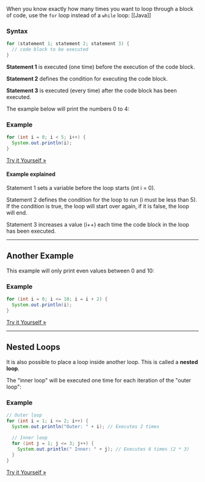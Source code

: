 When you know exactly how many times you want to loop through a block of code, use the `for` loop instead of a `while` loop:
[[Java]]
### Syntax

```java
for (statement 1; statement 2; statement 3) {
  // code block to be executed
}
```

**Statement 1** is executed (one time) before the execution of the code block.

**Statement 2** defines the condition for executing the code block.

**Statement 3** is executed (every time) after the code block has been executed.

The example below will print the numbers 0 to 4:

### Example

```java
for (int i = 0; i < 5; i++) {
  System.out.println(i);
}
```

[Try it Yourself »](https://www.w3schools.com/java/tryjava.asp?filename=demo_for_loop)

#### Example explained

Statement 1 sets a variable before the loop starts (int i = 0).

Statement 2 defines the condition for the loop to run (i must be less than 5). If the condition is true, the loop will start over again, if it is false, the loop will end.

Statement 3 increases a value (i++) each time the code block in the loop has been executed.

---

## Another Example

This example will only print even values between 0 and 10:

### Example

```java
for (int i = 0; i <= 10; i = i + 2) {
  System.out.println(i);
}
```

[Try it Yourself »](https://www.w3schools.com/java/tryjava.asp?filename=demo_for_loop_even)

---

## Nested Loops

It is also possible to place a loop inside another loop. This is called a **nested loop**.

The "inner loop" will be executed one time for each iteration of the "outer loop":

### Example

```java
// Outer loop
for (int i = 1; i <= 2; i++) {
  System.out.println("Outer: " + i); // Executes 2 times
  
  // Inner loop
  for (int j = 1; j <= 3; j++) {
    System.out.println(" Inner: " + j); // Executes 6 times (2 * 3)
  }
} 
```

[Try it Yourself »](https://www.w3schools.com/java/tryjava.asp?filename=demo_for_loop_nested)


